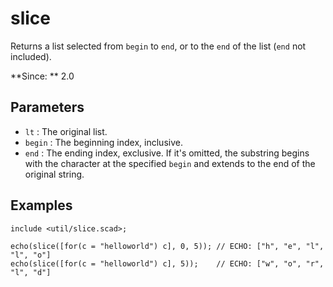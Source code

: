 # slice

Returns a list selected from `begin` to `end`, or to the `end` of the list (`end` not included).

**Since: ** 2.0

## Parameters

- `lt` : The original list.
- `begin` : The beginning index, inclusive. 
- `end` : The ending index, exclusive. If it's omitted, the substring begins with the character at the specified `begin` and extends to the end of the original string.

## Examples

    include <util/slice.scad>;
    
	echo(slice([for(c = "helloworld") c], 0, 5)); // ECHO: ["h", "e", "l", "l", "o"]
	echo(slice([for(c = "helloworld") c], 5));    // ECHO: ["w", "o", "r", "l", "d"]
